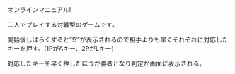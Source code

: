 オンラインマニュアル!

二人でプレイする対戦型のゲームです。 

開始後しばらくすると”!?”が表示されるので相手よりも早くそれぞれに対応したキーを押す。(1PがAキー、2PがLキー) 

対応したキーを早く押したほうが勝者となり判定が画面に表示される。 
